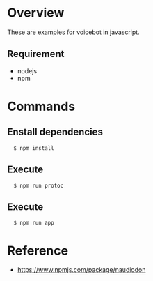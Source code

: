 # Overview
These are examples for voicebot in javascript.

## Requirement
* nodejs
* npm

# Commands

## Enstall dependencies
```shell
  $ npm install
```

## Execute
```shell
  $ npm run protoc
```

## Execute
```shell
  $ npm run app
```

# Reference
* https://www.npmjs.com/package/naudiodon
